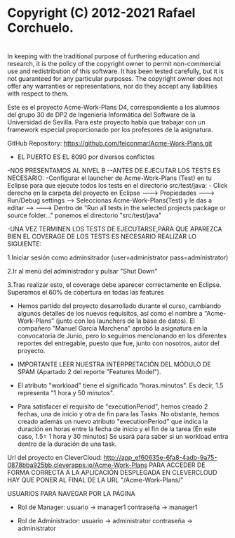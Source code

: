 # Copyright (C) 2012-2021 Rafael Corchuelo.
#
In keeping with the traditional purpose of furthering education and research, it is
the policy of the copyright owner to permit non-commercial use and redistribution of
this software. It has been tested carefully, but it is not guaranteed for any particular
purposes.  The copyright owner does not offer any warranties or representations, nor do
they accept any liabilities with respect to them.


Este es el proyecto Acme-Work-Plans D4, correspondiente a los alumnos del grupo 30 de DP2 de 
Ingeniería Informática del Software de la Universidad de Sevilla. Para este proyecto había 
que trabajar con un framework especial proporcionado por los profesores de la asignatura.

GitHub Repository: https://github.com/felconmar/Acme-Work-Plans.git

- EL PUERTO  ES EL 8090 por diversos conflictos

-NOS PRESENTAMOS AL NIVEL B
--ANTES DE EJECUTAR LOS TESTS ES NECESARIO: -Configurar el launcher de Acme-Work-Plans (Test) en tu Eclipse para que ejecute todos los tests en el directorio src/test/java: - Click derecho en la carpeta del proyecto en Eclipse ---> Propiedades ---> Run/Debug settings --> Seleccionas Acme-Work-Plans(Test) y le das a editar --> ---> Dentro de "Run all tests in the selected projects package or source folder..." ponemos el directorio "src/test/java"

-UNA VEZ TERMINEN LOS TESTS DE EJECUTARSE,PARA QUE APAREZCA BIEN EL COVERAGE DE LOS TESTS ES NECESARIO REALIZAR LO SIGUIENTE:

1.Iniciar sesión como adminsitrador (user=administrator pass=administrator)

2.Ir al menú del administrador y pulsar "Shut Down"

3.Tras realizar esto, el coverage debe aparecer correctamente en Eclipse. Superamos el 60% de cobertura en todas las features

- Hemos partido del proyecto desarrollado durante el curso, cambiando algunos detalles de los nuevos requisitos, así como el nombre a "Acme-Work-Plans" (junto con los launchers de la base de datos). El compañero "Manuel García Marchena" aprobó la asignatura en la convocatoria de Junio, pero lo seguimos mencionando en los diferentes reportes del entregable, puesto que fue, junto con nosotros, autor del proyecto.

- IMPORTANTE LEER NUESTRA INTERPRETACIÓN DEL MÓDULO DE SPAM (Apartado 2 del reporte "Features Model").
- El atributo "workload" tiene el significado "horas.minutos". Es decir, 1.5 representa "1 hora y 50 minutos".
- Para satisfacer el requisito de "executionPeriod", hemos creado 2 fechas, una de inicio y otra de fin para las Tasks. No obstante, hemos creado además un nuevo atributo "executionPeriod" que indica la duración en horas entre la fecha de inicio y el fin de la tarea (En este caso, 1.5= 1 hora y 30 minutos) Se usará para saber si un workload entra dentro de la duración de una task. 

Url del proyecto en CleverCloud: http://app_ef60635e-6fa8-4adb-9a75-0878bba925bb.cleverapps.io/Acme-Work-Plans
PARA ACCEDER DE FORMA CORRECTA A LA APLICACIÓN DESPLEGADA EN CLEVERCLOUD HAY QUE PONER AL FINAL DE LA URL "/Acme-Work-Plans/"


USUARIOS PARA NAVEGAR POR LA PÁGINA

- Rol de Manager: usuario -> manager1
                  contraseña -> manager1
           
- Rol de Administrador: usuario -> administrator
                        contraseña -> administrator
